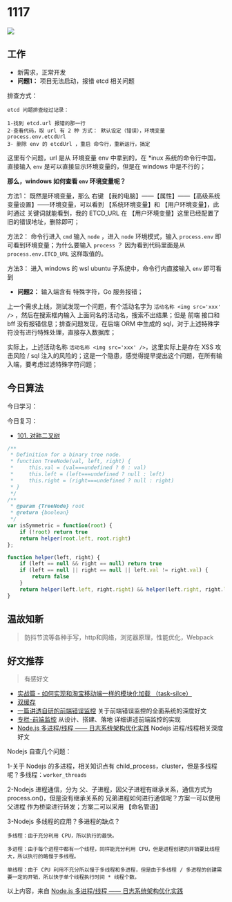 
# 1117

![](http://h2.ioliu.cn/bing/Aldeyjarfoss_ZH-CN0106567013_1920x1080.jpg)

## 工作

- 新需求，正常开发
- **问题1：** 项目无法启动，报错 etcd 相关问题

排查方式：

```
etcd 问题排查经过记录：

1-找到 etcd.url 报错的那一行
2-查看代码，取 url 有 2 种 方式： 默认设定（错误），环境变量 process.env.etcdUrl
3- 删除 env 的 etcdUrl ，重启 命令行，重新运行，搞定

```

这里有个问题，url 是从 环境变量 env 中拿到的，在 *inux 系统的命令行中国，直接输入 `env` 是可以直接显示环境变量的，但是在 windows 中是不行的；

**那么，windows 如何查看 `env` 环境变量呢？**

方法1： 既然是环境变量，那么 右键 【我的电脑】——【属性】——【高级系统变量设置】——环境变量，可以看到 【系统环境变量】和 【用户环境变量】，此时通过 关键词就能看到，我的 ETCD_URL 在 【用户环境变量】这里已经配置了旧的错误地址，删除即可；

方法2： 命令行进入 `cmd` 输入 `node` ，进入 `node` 环境模式，输入 `process.env` 即可看到环境变量；为什么要输入 `process` ？ 因为看到代码里面是从 `process.env.ETCD_URL` 这样取值的。

方法3： 进入 windows 的 wsl ubuntu 子系统中，命令行内直接输入 `env` 即可看到


- **问题2：** 输入端含有 特殊字符，Go 服务报错；

上一个需求上线，测试发现一个问题，有个活动名字为 `活动名称 <img src='xxx' />` ，然后在搜索框内输入 上面同名的活动名，搜索不出结果；但是 前端 接口和bff 没有报错信息；排查问题发现，在后端 ORM 中生成的 sql，对于上述特殊字符没有进行特殊处理，直接存入数据库；

实际上，上述活动名称 `活动名称 <img src='xxx' />`，这里实际上是存在 XSS 攻击风险 / sql 注入的风险的；这是一个隐患，感觉得提早提出这个问题，在所有输入端，要考虑过滤特殊字符问题；


## 今日算法

今日学习：


今日复习：

- [101. 对称二叉树](https://leetcode-cn.com/problems/symmetric-tree/)

```js
/**
 * Definition for a binary tree node.
 * function TreeNode(val, left, right) {
 *     this.val = (val===undefined ? 0 : val)
 *     this.left = (left===undefined ? null : left)
 *     this.right = (right===undefined ? null : right)
 * }
 */
/**
 * @param {TreeNode} root
 * @return {boolean}
 */
var isSymmetric = function(root) {
    if (!root) return true
    return helper(root.left, root.right)
};

function helper(left, right) {
    if (left == null && right == null) return true
    if (left == null || right == null || left.val != right.val) {
        return false
    }
    return helper(left.left, right.right) && helper(left.right, right.left)
}

```


## 温故知新
> 防抖节流等各种手写，http和网络，浏览器原理，性能优化，Webpack


## 好文推荐
> 有感好文

- [实战篇 - 如何实现和淘宝移动端一样的模块化加载 （task-silce）](https://juejin.cn/post/6844903894301016078)
- [双缓存](https://juejin.cn/post/7022933131694964744)
- [一篇讲透自研的前端错误监控](https://juejin.cn/post/6987681953424080926) 关于前端错误监控的全面系统的深度好文
- [专栏-前端监控](https://www.yuque.com/xianjs/eg7dq1) 从设计、搭建、落地 详细讲述前端监控的实现
- [Node.js 多进程/线程 —— 日志系统架构优化实践](https://mp.weixin.qq.com/s/s3DeAxrEbVmqtCHGP9lstg) Nodejs 进程/线程相关深度好文

Nodejs 自查几个问题：

1-关于 Nodejs 的多进程，相关知识点有 child_process，cluster，但是多线程呢？多线程：`worker_threads `

2-Nodejs 进程通信，分为 父、子进程，因父子进程有继承关系，通信方式为 process.on()，但是没有继承关系的 兄弟进程如何进行通信呢？方案一可以使用 父进程 作为桥梁进行转发；方案二可以采用 【命名管道】

3-Nodejs 多线程的应用？多进程的缺点？


```
多线程：由于充分利用 CPU，所以执行的最快。

多进程：由于每个进程中都有一个线程，同样能充分利用 CPU，但是进程创建的开销要比线程大，所以执行的略慢于多线程。

单线程：由于 CPU 利用不充分所以慢于多线程和多进程，但是由于多线程 / 多进程的创建需要一定的开销，所以快于单个线程执行时间 * 线程个数。

```

以上内容，来自 [Node.js 多进程/线程 —— 日志系统架构优化实践](https://mp.weixin.qq.com/s/s3DeAxrEbVmqtCHGP9lstg)



